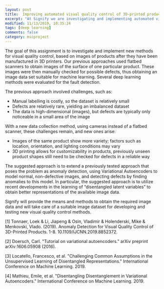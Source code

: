 ```yaml
---
layout: post
title:  Improving automated visual quality control of 3D-printed products (Signify)
excerpt: "At Signify we are investigating and implementing automated visual quality control of our 3D-printed products in order to improve our quality control and to lower the cost of non-quality. A baseline method to obtain images and detect anomalies (defects) has already been developed, based on deep learning algorithms. We plan to simplify the setup for obtaining images, such that it will work faster and for a bigger variety of products. Therefore, our aim is to expand the current methods for fault detection, making them more robust, reliable, and more compatible to the images obtained with this new method."
modified: 11/13/2019, 10:35:24
tags: [deep learning]
comments: false
category: mscproject
---
```


The goal of this assignment is to investigate and implement new methods for visual quality control, based on images of products after they have been manufactured in 3D printers. Our previous approaches used flatbed scanners to obtain images of the surface of one particular product. These images were then manually checked for possible defects, thus obtaining an image data set suitable for machine learning. Several deep learning methods were evaluated for the fault detection.

The previous approach involved challenges, such as:
 
 * Manual labelling is costly, so the dataset is relatively small
 * Defects are relatively rare, yielding an imbalanced dataset
 * The data is high-dimensional (images), but defects are typically only noticeable in a small area of the image

With a new data collection method, using cameras instead of a flatbed scanner, these challenges remain, and new ones arise:

 * Images of the same product show more variety; factors such as location, orientation, and lighting conditions may vary
 * 3D printing allows for customizability in products, previously unseen product shapes still need to be checked for defects in a reliable way

The suggested approach is to extend a previously tested approach  that poses the problem as anomaly detection, using Variational Autoencoders  to model normal, non-defective images, and detecting defects by finding anomalies to this model. In particular, the suggested approach is to utilize recent developments in the learning of “disentangled latent variables”    to obtain better representations of the available image data.

Signify will provide the means and methods to obtain the required image data and will take care of a suitable image dataset for developing and testing new visual quality control methods.

[1]  Tonnaer, Loek & Li, Jiapeng & Osin, Vladimir & Holenderski, Mike & Menkovski, Vlado. (2019). Anomaly Detection for Visual Quality Control of 3D-Printed Products. 1-8. 10.1109/IJCNN.2019.8852372.

[2]  Doersch, Carl. "Tutorial on variational autoencoders." arXiv preprint arXiv:1606.05908 (2016).

[3] Locatello, Francesco, et al. "Challenging Common Assumptions in the Unsupervised Learning of Disentangled Representations." International Conference on Machine Learning. 2019.

[4] Mathieu, Emile, et al. "Disentangling Disentanglement in Variational Autoencoders." International Conference on Machine Learning. 2019.

